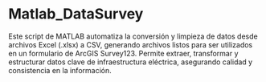 # Matlab_DataSurvey
Este script de MATLAB automatiza la conversión y limpieza de datos desde archivos Excel (.xlsx) a CSV, generando archivos listos para ser utilizados en un formulario de ArcGIS Survey123. Permite extraer, transformar y estructurar datos clave de infraestructura eléctrica, asegurando calidad y consistencia en la información.
